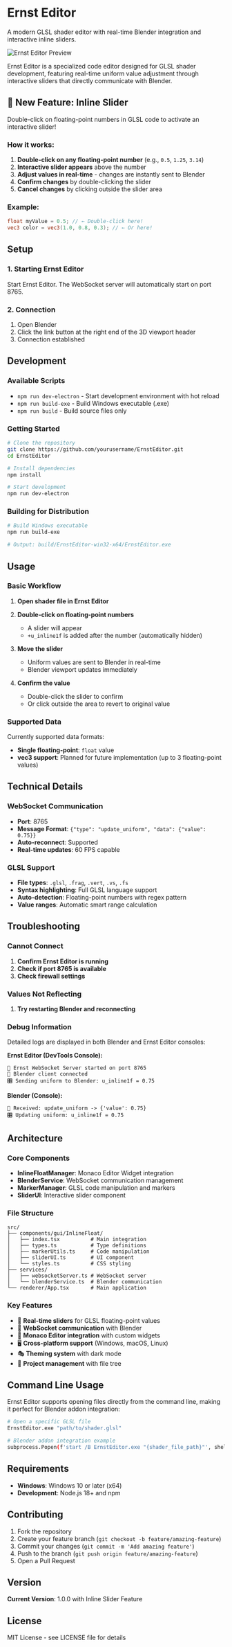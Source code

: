 # Ernst Editor

A modern GLSL shader editor with real-time Blender integration and interactive inline sliders.

![Ernst Editor Preview](https://via.placeholder.com/800x400/1e1e1e/ffffff?text=Ernst+Editor)

Ernst Editor is a specialized code editor designed for GLSL shader development, featuring real-time uniform value adjustment through interactive sliders that directly communicate with Blender.

## 🎯 New Feature: Inline Slider

Double-click on floating-point numbers in GLSL code to activate an interactive slider!

### How it works:
1. **Double-click on any floating-point number** (e.g., `0.5`, `1.25`, `3.14`)
2. **Interactive slider appears** above the number
3. **Adjust values in real-time** - changes are instantly sent to Blender
4. **Confirm changes** by double-clicking the slider
5. **Cancel changes** by clicking outside the slider area

### Example:
```glsl
float myValue = 0.5; // ← Double-click here!
vec3 color = vec3(1.0, 0.8, 0.3); // ← Or here!
```

## Setup

### 1. Starting Ernst Editor

Start Ernst Editor.
The WebSocket server will automatically start on port 8765.

### 2. Connection

1. Open Blender
2. Click the link button at the right end of the 3D viewport header
3. Connection established

## Development

### Available Scripts

- `npm run dev-electron` - Start development environment with hot reload
- `npm run build-exe` - Build Windows executable (.exe)
- `npm run build` - Build source files only

### Getting Started

```bash
# Clone the repository
git clone https://github.com/yourusername/ErnstEditor.git
cd ErnstEditor

# Install dependencies
npm install

# Start development
npm run dev-electron
```

### Building for Distribution

```bash
# Build Windows executable
npm run build-exe

# Output: build/ErnstEditor-win32-x64/ErnstEditor.exe
```

## Usage

### Basic Workflow

1. **Open shader file in Ernst Editor**
2. **Double-click on floating-point numbers**
   - A slider will appear
   - `+u_inline1f` is added after the number (automatically hidden)

3. **Move the slider**
   - Uniform values are sent to Blender in real-time
   - Blender viewport updates immediately

4. **Confirm the value**
   - Double-click the slider to confirm
   - Or click outside the area to revert to original value

### Supported Data

Currently supported data formats:
- **Single floating-point**: `float` value
- **vec3 support**: Planned for future implementation (up to 3 floating-point values)

## Technical Details

### WebSocket Communication
- **Port**: 8765
- **Message Format**: `{"type": "update_uniform", "data": {"value": 0.75}}`
- **Auto-reconnect**: Supported
- **Real-time updates**: 60 FPS capable

### GLSL Support
- **File types**: `.glsl`, `.frag`, `.vert`, `.vs`, `.fs`
- **Syntax highlighting**: Full GLSL language support
- **Auto-detection**: Floating-point numbers with regex pattern
- **Value ranges**: Automatic smart range calculation

## Troubleshooting

### Cannot Connect

1. **Confirm Ernst Editor is running**
2. **Check if port 8765 is available**
3. **Check firewall settings**

### Values Not Reflecting

1. **Try restarting Blender and reconnecting**

### Debug Information

Detailed logs are displayed in both Blender and Ernst Editor consoles:

**Ernst Editor (DevTools Console):**
```
🚀 Ernst WebSocket Server started on port 8765
🔌 Blender client connected
🎛️ Sending uniform to Blender: u_inline1f = 0.75
```

**Blender (Console):**
```
📨 Received: update_uniform -> {'value': 0.75}
🎛️ Updating uniform: u_inline1f = 0.75
```

## Architecture

### Core Components
- **InlineFloatManager**: Monaco Editor Widget integration
- **BlenderService**: WebSocket communication management
- **MarkerManager**: GLSL code manipulation and markers
- **SliderUI**: Interactive slider component

### File Structure
```
src/
├── components/gui/InlineFloat/
│   ├── index.tsx          # Main integration
│   ├── types.ts           # Type definitions
│   ├── markerUtils.ts     # Code manipulation
│   ├── sliderUI.ts        # UI component
│   └── styles.ts          # CSS styling
├── services/
│   ├── websocketServer.ts # WebSocket server
│   └── blenderService.ts  # Blender communication
└── renderer/App.tsx       # Main application
```

### Key Features
- 🎯 **Real-time sliders** for GLSL floating-point values
- 🔗 **WebSocket communication** with Blender
- 🎨 **Monaco Editor integration** with custom widgets
- 🖥️ **Cross-platform support** (Windows, macOS, Linux)
- 🎭 **Theming system** with dark mode
- 📁 **Project management** with file tree

## Command Line Usage

Ernst Editor supports opening files directly from the command line, making it perfect for Blender addon integration:

```bash
# Open a specific GLSL file
ErnstEditor.exe "path/to/shader.glsl"

# Blender addon integration example
subprocess.Popen(f'start /B ErnstEditor.exe "{shader_file_path}"', shell=True)
```

## Requirements

- **Windows**: Windows 10 or later (x64)
- **Development**: Node.js 18+ and npm

## Contributing

1. Fork the repository
2. Create your feature branch (`git checkout -b feature/amazing-feature`)
3. Commit your changes (`git commit -m 'Add amazing feature'`)
4. Push to the branch (`git push origin feature/amazing-feature`)
5. Open a Pull Request

## Version

**Current Version**: 1.0.0 with Inline Slider Feature

## License

MIT License - see LICENSE file for details
